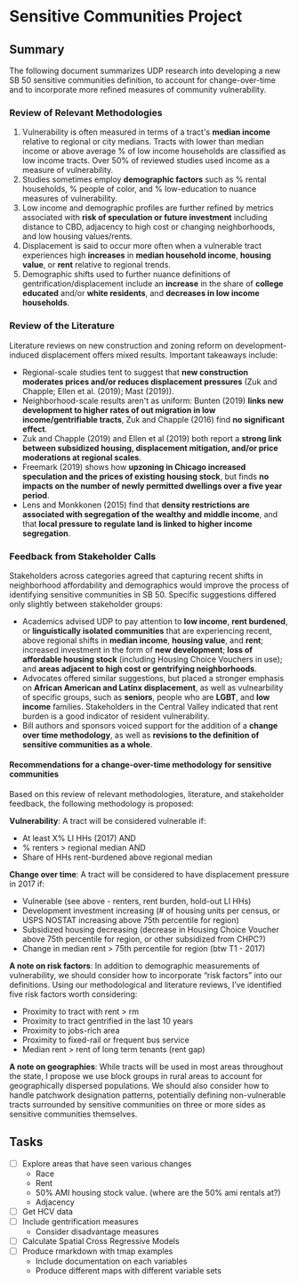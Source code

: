 # Sensitive Communities Project

## Summary
The following document summarizes UDP research into developing a new SB 50 sensitive communities definition, to account for change-over-time and to incorporate more refined measures of community vulnerability.

### Review of Relevant Methodologies

1. Vulnerability is often measured in terms of a tract's **median income** relative to regional or city medians. Tracts with lower than median income or above average % of low income households are classified as low income tracts. Over 50% of reviewed studies used income as a measure of vulnerability. 
2. Studies sometimes employ **demographic factors** such as % rental households, % people of color, and % low-education to nuance measures of vulnerability. 
3. Low income and demographic profiles are further refined by metrics associated with **risk of speculation or future investment** including distance to CBD, adjacency to high cost or changing neighborhoods, and low housing values/rents. 
4. Displacement is said to occur more often when a vulnerable tract experiences high **increases** in **median household income**, **housing value**, or **rent** relative to regional trends.
5. Demographic shifts used to further nuance definitions of gentrification/displacement include an **increase** in the share of **college educated** and/or **white residents**, and **decreases in low income households**. 

### Review of the Literature
Literature reviews on new construction and zoning reform on development-induced displacement offers mixed results. Important takeaways include: 
* Regional-scale studies tent to suggest that **new construction moderates prices and/or reduces displacement pressures** (Zuk and Chapple; Ellen et al. (2019); Mast (2019)).
* Neighborhood-scale results aren't as uniform: Bunten (2019) **links new development to higher rates of out migration in low income/gentrifiable tracts**, Zuk and Chapple (2016) find **no significant effect**. 
* Zuk and Chapple (2019) and Ellen et al (2019) both report a **strong link between subsidized housing, displacement mitigation, and/or price moderations at regional scales**. 
* Freemark (2019) shows how **upzoning in Chicago increased speculation and the prices of existing housing stock**, but finds **no impacts on the number of newly permitted dwellings over a five year period**. 
* Lens and Monkkonen (2015) find that **density restrictions are associated with segregation of the wealthy and middle income**, and that **local pressure to regulate land is linked to higher income segregation**. 

### Feedback from Stakeholder Calls

Stakeholders across categories agreed that capturing recent shifts in neighborhood affordability and demographics would improve the process of identifying sensitive communities in SB 50. Specific suggestions differed only slightly between stakeholder groups: 

* Academics advised UDP to pay attention to **low income**, **rent burdened**, or **linguistically isolated communities** that are experiencing recent, above regional shifts in **median income**, **housing value**, and **rent**; increased investment in the form of **new development**; **loss of affordable housing stock** (including Housing Choice Vouchers in use); and **areas adjacent to high cost or gentrifying neighborhoods**. 
* Advocates offered similar suggestions, but placed a stronger emphasis on **African American and Latinx displacement**, as well as vulnearbility of specific groups, such as **seniors**, people who are **LGBT**, and **low income** families. Stakeholders in the Central Valley indicated that rent burden is a good indicator of resident vulnerability. 
* Bill authors and sponsors voiced support for the addition of a **change over time methodology**, as well as **revisions to the definition of sensitive communities as a whole**.

#### Recommendations for a change-over-time methodology for sensitive communities

Based on this review of relevant methodologies, literature, and stakeholder feedback, the following methodology is proposed: 

**Vulnerability**: A tract will be considered vulnerable if:
* At least X% LI HHs (2017) AND
* % renters > regional median AND
* Share of HHs rent-burdened above regional median

**Change over time**: A tract will be considered to have displacement pressure  in 2017 if: 
* Vulnerable (see above - renters, rent burden, hold-out LI HHs)
* Development investment increasing (# of housing units per census, or USPS NOSTAT increasing above 75th percentile for region)
* Subsidized housing decreasing (decrease in Housing Choice Voucher above 75th percentile for region, or other subsidized from CHPC?)
* Change in median rent > 75th percentile for region (btw T1 - 2017) 

**A note on risk factors**: In addition to demographic measurements of vulnerability, we should consider how to incorporate “risk factors” into our definitions. Using our methodological and literature reviews, I’ve identified five risk factors worth considering: 
* Proximity to tract with rent > rm 
* Proximity to tract gentrified in the last 10 years 
* Proximity to jobs-rich area 
* Proximity to fixed-rail or frequent bus service
* Median rent > rent of long term tenants (rent gap)


**A note on geographies**: While tracts will be used in most areas throughout the state, I propose we use block groups in rural areas to account for geographically dispersed populations. We should also consider how to handle patchwork designation patterns, potentially defining non-vulnerable tracts surrounded by sensitive communities on three or more sides as sensitive communities themselves. 


## Tasks
- [ ] Explore areas that have seen various changes 
    * Race
    * Rent
    * 50% AMI housing stock value. (where are the 50% ami rentals at?)
    * Adjacency
- [ ] Get HCV data
- [ ] Include gentrification measures 
    * Consider disadvantage measures
- [ ] Calculate Spatial Cross Regressive Models
- [ ] Produce rmarkdown with tmap examples
    * Include documentation on each variables 
    * Produce different maps with different variable sets

